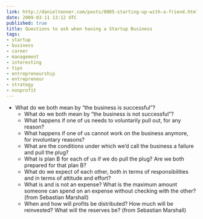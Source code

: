 ```yaml
---
link: http://danieltenner.com/posts/0005-starting-up-with-a-friend.html
date: 2009-03-11 13:12 UTC
published: true
title: Questions to ask when having a Startup Business
tags:
- startup
- business
- career
- management
- interesting
- tips
- entrepreneurship
- entrepreneur
- strategy
- nonprofit
---
```


*  What do we both mean by “the business is successful”?
    * What do we both mean by “the business is not successful”?
    * What happens if one of us needs to voluntarily pull out, for any reason?
    * What happens if one of us cannot work on the business anymore, for involuntary reasons?
    * What are the conditions under which we’d call the business a failure and pull the plug?
    * What is plan B for each of us if we do pull the plug? Are we both prepared for that plan B?
    * What do we expect of each other, both in terms of responsibilities and in terms of attitude and effort?
    * What is and is not an expense? What is the maximum amount someone can spend on an expense without checking with the other? (from Sebastian Marshall)
    * When and how will profits be distributed? How much will be reinvested? What will the reserves be? (from Sebastian Marshall)
